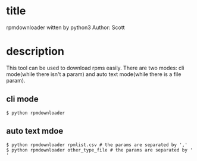 # title
rpmdownloader witten by python3
Author: Scott
# description
This tool can be used to download rpms easily.
There are two modes: cli mode(while there isn't a param) and auto text mode(while there is a file param).
## cli mode
```
$ python rpmdownloader
```
## auto text mdoe
```
$ python rpmdownloader rpmlist.csv # the params are separated by ','
$ python rpmdownloader other_type_file # the params are separated by ' '
```
